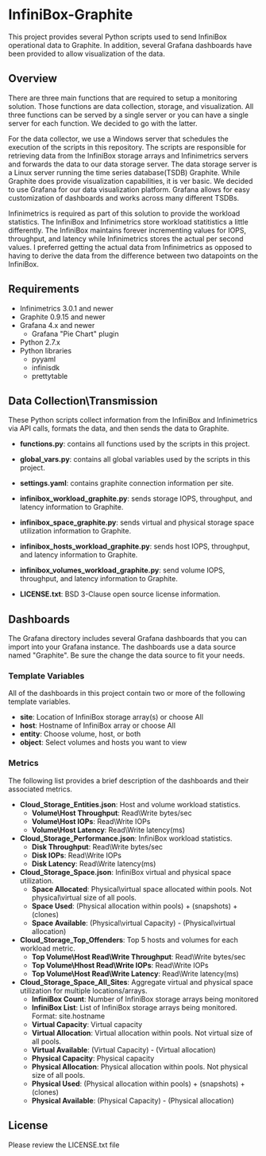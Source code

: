 # InfiniBox-Graphite
This project provides several Python scripts used to send InfiniBox operational data to Graphite. In addition, several 
Grafana dashboards have been provided to allow visualization of the data.

## Overview
There are three main functions that are required to setup a monitoring solution. Those functions are data collection, 
storage, and visualization. All three functions can be served by a single server or you can have a single server for each 
function. We decided to go with the latter.

For the data collector, we use a Windows server that schedules the execution of the scripts in this repository. The 
scripts are responsible for retrieving data from the InfiniBox storage arrays and Infinimetrics servers and forwards 
the data to our data storage server. The data storage server is a Linux server running the time series database(TSDB) 
Graphite. While Graphite does provide visualization capabilities, it is ver basic. We decided to use Grafana for our
data visualization platform. Grafana allows for easy customization of dashboards and works across many different TSDBs.

Infinimetrics is required as part of this solution to provide the workload statistics. The InfiniBox and Infinimetrics
store workload statitistics a little differently. The InfiniBox maintains forever incrementing values for IOPS, 
throughput, and latency while Infinimetrics stores the actual per second values. I preferred getting the actual data from 
Infinimetrics as opposed to having to derive the data from the difference between two datapoints on the InfiniBox. 

## Requirements
* Infinimetrics 3.0.1 and newer
* Graphite 0.9.15 and newer
* Grafana 4.x and newer
  * Grafana "Pie Chart" plugin
* Python 2.7.x
* Python libraries
  * pyyaml
  * infinisdk
  * prettytable

## Data Collection\Transmission
These Python scripts collect information from the InfiniBox and Infinimetrics via API calls, formats the data, and then 
sends the data to Graphite. 

* **functions.py**: contains all functions used by the scripts in this project.

* **global_vars.py**: contains all global variables used by the scripts in this project.

* **settings.yaml**: contains graphite connection information per site.

* **infinibox_workload_graphite.py**: sends storage IOPS, throughput, and latency information to Graphite.

* **infinibox_space_graphite.py**: sends virtual and physical storage space utilization information to Graphite.

* **infinibox_hosts_workload_graphite.py**: sends host IOPS, throughput, and latency information to Graphite.

* **infinibox_volumes_workload_graphite.py**: send volume IOPS, throughput, and latency information to Graphite.

* **LICENSE.txt**: BSD 3-Clause open source license information.

## Dashboards
The Grafana directory includes several Grafana dashboards that you can import into your Grafana instance. The dashboards use 
a data source named "Graphite". Be sure the change the data source to fit your needs.

### Template Variables
All of the dashboards in this project contain two or more of the following template variables.  

* **site**: Location of InfiniBox storage array(s) or choose All  
* **host**: Hostname of InfiniBox array or choose All  
* **entity**: Choose volume, host, or both  
* **object**: Select volumes and hosts you want to view  

### Metrics
The following list provides a brief description of the dashboards and their associated metrics.  
* **Cloud_Storage_Entities.json**: Host and volume workload statistics.
  * **Volume\Host Throughput**: Read\Write bytes/sec
  * **Volume\Host IOPs**: Read\Write IOPs
  * **Volume\Host Latency**: Read\Write latency(ms)
* **Cloud_Storage_Performance.json**: InfiniBox workload statistics.
  * **Disk Throughput**: Read\Write bytes/sec
  * **Disk IOPs**: Read\Write IOPs
  * **Disk Latency**: Read\Write latency(ms)
* **Cloud_Storage_Space.json**: InfiniBox virtual and physical space utilization.
  * **Space Allocated**: Physical\virtual space allocated within pools. Not physical\virtual size of all pools.
  * **Space Used**: (Physical allocation within pools) + (snapshots) + (clones)
  * **Space Available**: (Physical\virtual Capacity) - (Physical\virtual allocation)
* **Cloud_Storage_Top_Offenders**: Top 5 hosts and volumes for each workload metric.
  * **Top Volume\Host Read\Write Throughput**: Read\Write bytes/sec
  * **Top Volume\Hhost Read\Write IOPs**: Read\Write IOPs
  * **Top Volume\Host Read\Write Latency**: Read\Write latency(ms)
* **Cloud_Storage_Space_All_Sites**: Aggregate virtual and physical space utilization for multiple locations/arrays.  
  * **InfiniBox Count**: Number of InfiniBox storage arrays being monitored
  * **InfiniBox List**: List of InfiniBox storage arrays being monitored. Format: site.hostname
  * **Virtual Capacity**: Virtual capacity
  * **Virtual Allocation**: Virtual allocation within pools. Not virtual size of all pools.
  * **Virtual Available**: (Virtual Capacity) - (Virtual allocation)
  * **Physical Capacity**: Physical capacity
  * **Physical Allocation**: Physical allocation within pools. Not physical size of all pools.
  * **Physical Used**: (Physical allocation within pools) + (snapshots) + (clones)
  * **Physical Available**: (Physical Capacity) - (Physical allocation)

## License
Please review the LICENSE.txt file
